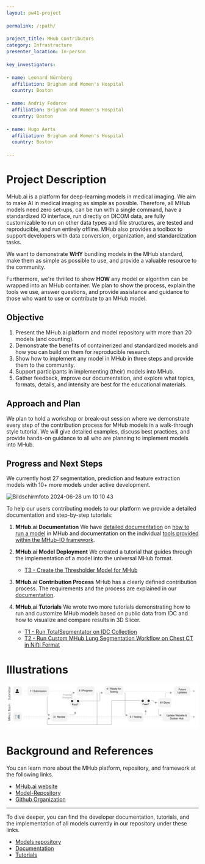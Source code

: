 ```yaml
---
layout: pw41-project

permalink: /:path/

project_title: MHub Contributors
category: Infrastructure
presenter_location: In-person

key_investigators:

- name: Leonard Nürnberg
  affiliation: Brigham and Women's Hospital
  country: Boston

- name: Andriy Fedorov
  affiliation: Brigham and Women's Hospital
  country: Boston

- name: Hugo Aerts
  affiliation: Brigham and Women's Hospital
  country: Boston

---
```


# Project Description

<!-- Add a short paragraph describing the project. -->


MHub.ai is a platform for deep-learning models in medical imaging. We aim to make AI in medical imaging as simple as possible. Therefore, all MHub models need zero set-ups, can be run with a single command, have a standardized IO interface, run directly on DICOM data, are fully customizable to run on other data types and file structures, are tested and reproducible, and run entirely offline. MHub also provides a toolbox to support developers with data conversion, organization, and standardization tasks.

We want to demonstrate **WHY** bundling models in the MHub standard, make them as simple as possible to use, and provide a valuable resource to the community.

Furthermore, we're thrilled to show **HOW** any model or algorithm can be wrapped into an MHub container. We plan to show the process, explain the tools we use, answer questions, and provide assistance and guidance to those who want to use or contribute to an MHub model.



## Objective

<!-- Describe here WHAT you would like to achieve (what you will have as end result). -->


1. Present the MHub.ai platform and model repository with more than 20 models (and counting).
2. Demonstrate the benefits of containerized and standardized models and how you can build on them for reproducible research.
3. Show how to implement any model in MHub in three steps and provide them to the community.
4. Support participants in implementing (their) models into MHub.
5. Gather feedback, improve our documentation, and explore what topics, formats, details, and intensity are best for the educational materials.



## Approach and Plan

<!-- Describe here HOW you would like to achieve the objectives stated above. -->


We plan to hold a workshop or break-out session where we demonstrate every step of the contribution process for MHub models in a walk-through style tutorial. We will give detailed examples, discuss best practices, and provide hands-on guidance to all who are planning to implement models into MHub.







## Progress and Next Steps

<!-- Update this section as you make progress, describing of what you have ACTUALLY DONE.
     If there are specific steps that you could not complete then you can describe them here, too. -->

We currently host 27 segmentation, prediction and feature extraction models with 10+ more models under active development.

<img width="1624" alt="Bildschirmfoto 2024-06-28 um 10 10 43" src="https://github.com/NA-MIC/ProjectWeek/assets/14541510/5e871498-a2a5-4e46-9981-233ef5a8cca0">

To help our users contributing models to our platform we provide a detailed documentation and step-by-step tutorials:

1. **MHub.ai Documentation**
We have [detailed documentation](https://github.com/MHubAI/documentation/tree/main) on [how to run a model](https://github.com/MHubAI/documentation/blob/main/documentation/mhub/run_mhub.md) in MHub and documentation on the individual [tools provided within the MHub-IO framework](https://github.com/MHubAI/documentation/blob/main/documentation/mhubio/mhubio_modules.md).

2. **MHub.ai Model Deployment**
We created a tutorial that guides through the implementation of a model into the universal MHub format.
   - [T3 - Create the Thresholder Model for MHub](https://github.com/MHubAI/documentation/blob/main/tutorials/run_totalsegmentator_on_idc_collection/mhub_tutorial_001.md)

4. **MHub.ai Contribution Process**
MHub has a clearly defined contribution process.
The requirements and the process are explained in our [documentation](https://github.com/MHubAI/documentation/blob/main/documentation/mhub_contribution/contributing_a_model.md).

5. **MHub.ai Tutorials**
We wrote two more tutorials demonstrating how to run and customize MHub models based on public data from IDC and how to visualize and compare results in 3D Slicer.
   - [T1 - Run TotalSegmentator on IDC Collection](https://github.com/MHubAI/documentation/blob/main/tutorials/run_totalsegmentator_on_idc_collection/mhub_tutorial_001.md)
   - [T2 - Run Custom MHub Lung Segmentation Workflow on Chest CT in Nifti Format
](https://github.com/MHubAI/documentation/blob/main/tutorials/run_lungmask_on_chestct_in_nifti_format/mhub_tutorial_002.md)



# Illustrations

<!-- Add pictures and links to videos that demonstrate what has been accomplished. -->


![Mhub Contribution Flowchart](https://raw.githubusercontent.com/MHubAI/documentation/main/documentation/figures/submission_sequence_diagram.png)



# Background and References

<!-- If you developed any software, include link to the source code repository.
     If possible, also add links to sample data, and to any relevant publications. -->



You can learn more about the MHub platform, repository, and framework at the following links.
- [MHub.ai website](https://mhub.ai)
- [Model-Repository](https://mhub.ai/models)
- [Github Organization](https://github.com/MHubAI/)

---

To dive deeper, you can find the developer documentation, tutorials, and the implementation of all models currently in our repository under these links.
- [Models repository](https://github.com/MHubAI/mdoels)
- [Documentation](https://github.com/MHubAI/documentation)
- [Tutorials](https://github.com/MHubAI/documentation/tree/main/tutorials)
